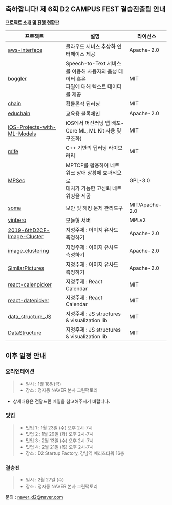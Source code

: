 

## 축하합니다! 제 6회 D2 CAMPUS FEST 결승진출팀 안내

**[프로젝트 소개 및 진행 현황판](https://d2campusfest6th-2019.herokuapp.com/)**

프로젝트|설명|라이선스
-|-|-
[aws-interface](https://github.com/hubaimaster/aws-interface)|클라우드 서비스 추상화 인터페이스 제공|Apache-2.0|
[boggler](https://github.com/rayleighChild/boggler)|Speech-to-Text 서비스를 이용해 사용자의 음성 데이터 혹은<br/> 파일에 대해 텍스트 데이터를 제공|MIT|
[chain](https://github.com/tenkeyless/chain/)|확률론적 딥러닝|MIT
[educhain](https://github.com/twodude/educhain)|교육용 블록체인|Apache-2.0|
[iOS-Projects-with-ML-Models](https://github.com/motlabs/iOS-Proejcts-with-ML-Models)|iOS에서 머신러닝 앱 배포-Core ML, ML Kit 사용 및 구조화)|MIT|
[mlfe](https://github.com/shi510/mlfe)|C++ 기반의 딥러닝 라이브러리|MIT|
[MPSec](https://github.com/MPSec)|MPTCP를 활용하여 네트워크 장애 상황에 효과적으로<br/> 대처가 가능한 고신뢰 네트워킹을 제공|GPL-3.0|
[soma](https://github.com/PLUS-POSTECH/soma)|보안 및 해킹 문제 관리도구|MIT/Apache-2.0|
[vinbero](https://github.com/vinbero)|모듈형 서버|MPLv2|
[2019-6thD2CF-Image-Cluster](https://github.com/sunnys-lab/2019-6thD2CF-Image-Cluster)|지정주제 : 이미지 유사도 측정하기|Apache-2.0|
[image_clustering](https://github.com/geonlee0325/image_clustering)|지정주제 : 이미지 유사도 측정하기|Apache-2.0|
[SimilarPictures](https://github.com/jaemin93/SimilarPictures)|지정주제 : 이미지 유사도 측정하기|Apache-2.0|
[react-calenpicker](https://github.com/azxca1731/react-calenpicker)|지정주제 : React Calendar|MIT|
[react-datepicker](https://github.com/y0c/react-datepicker)|지정주제 : React Calendar|MIT|
[data_structure_JS](https://github.com/sangw0804/data_structure_JS)|지정주제 : JS structures & visualization lib|MIT|
[DataStructure](https://github.com/hongjisung/DataStructure)|지정주제 : JS structures & visualization lib|MIT|



## 이후 일정 안내
### 오리엔테이션
>* 일시 : 1월 18일(금)
>* 장소 : 정자동 NAVER 본사 그린팩토리<br/>
* 상세내용은 전달드린 메일을 참고해주시기 바랍니다.

### 밋업
>* 밋업 1 : 1월 23일 (수) 오후 2시-7시
>* 밋업 2 : 1월 29일 (화) 오후 2시-7시
>* 밋업 3 : 2월 13일 (수) 오후 2시-7시
>* 밋업 4 : 2월 21일 (목) 오후 2시-7시<br/>
>* 장소 : D2 Startup Factory, 강남역 메리츠타워 16층


### 결승전
>* 일시 : 2월 27일 (수)
>* 장소 : 정자동 NAVER 본사 그린팩토리

문의 : naver_d2@naver.com
